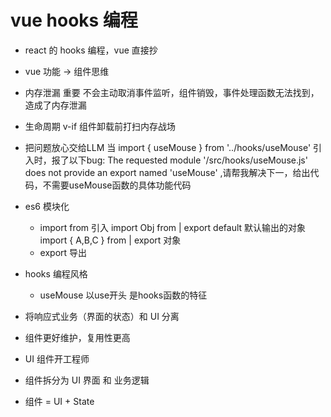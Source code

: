 # vue hooks 编程

- react 的 hooks 编程，vue 直接抄
- vue 功能 -> 组件思维
- 内存泄漏 重要
  不会主动取消事件监听，组件销毁，事件处理函数无法找到，造成了内存泄漏

- 生命周期 v-if 组件卸载前打扫内存战场 
- 把问题放心交给LLM 
当 import { useMouse } from '../hooks/useMouse' 引入时，报了以下bug: The requested module '/src/hooks/useMouse.js' does not provide an export named 'useMouse' ,请帮我解决下一，给出代码，不需要useMouse函数的具体功能代码

- es6 模块化
  - import from 引入
    import Obj from | export default 默认输出的对象
    import { A,B,C } from | export 对象
  - export 导出 
   
- hooks 编程风格
  - useMouse 以use开头 是hooks函数的特征 
- 将响应式业务（界面的状态）和 UI 分离 
- 组件更好维护，复用性更高
- UI 组件开工程师 
- 组件拆分为 UI 界面 和 业务逻辑 

- 组件 = UI + State 